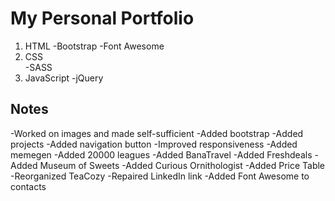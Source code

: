 # My Personal Portfolio

1. HTML
   -Bootstrap
   -Font Awesome
2. CSS  
   -SASS
3. JavaScript
   -jQuery

## Notes

-Worked on images and made self-sufficient
-Added bootstrap
-Added projects
-Added navigation button
-Improved responsiveness
-Added memegen
-Added 20000 leagues
-Added BanaTravel
-Added Freshdeals
-Added Museum of Sweets
-Added Curious Ornithologist
-Added Price Table
-Reorganized TeaCozy
-Repaired LinkedIn link
-Added Font Awesome to contacts
